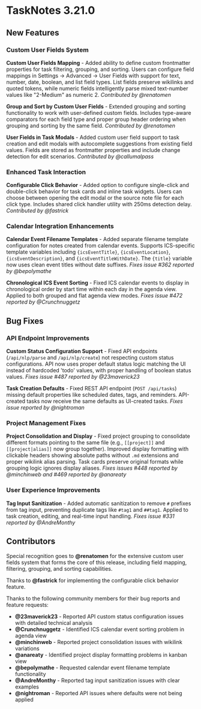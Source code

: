 # TaskNotes 3.21.0

## New Features

### Custom User Fields System

**Custom User Fields Mapping** - Added ability to define custom frontmatter properties for task filtering, grouping, and sorting. Users can configure field mappings in Settings → Advanced → User Fields with support for text, number, date, boolean, and list field types. List fields preserve wikilinks and quoted tokens, while numeric fields intelligently parse mixed text-number values like "2-Medium" as numeric 2. *Contributed by @renatomen*

**Group and Sort by Custom User Fields** - Extended grouping and sorting functionality to work with user-defined custom fields. Includes type-aware comparators for each field type and proper group header ordering when grouping and sorting by the same field. *Contributed by @renatomen*

**User Fields in Task Modals** - Added custom user field support to task creation and edit modals with autocomplete suggestions from existing field values. Fields are stored as frontmatter properties and include change detection for edit scenarios. *Contributed by @callumalpass*

### Enhanced Task Interaction

**Configurable Click Behavior** - Added option to configure single-click and double-click behavior for task cards and inline task widgets. Users can choose between opening the edit modal or the source note file for each click type. Includes shared click handler utility with 250ms detection delay. *Contributed by @fastrick*

### Calendar Integration Enhancements

**Calendar Event Filename Templates** - Added separate filename template configuration for notes created from calendar events. Supports ICS-specific template variables including `{icsEventTitle}`, `{icsEventLocation}`, `{icsEventDescription}`, and `{icsEventTitleWithDate}`. The `{title}` variable now uses clean event titles without date suffixes. *Fixes issue #362 reported by @bepolymathe*

**Chronological ICS Event Sorting** - Fixed ICS calendar events to display in chronological order by start time within each day in the agenda view. Applied to both grouped and flat agenda view modes. *Fixes issue #472 reported by @Crunchnuggetz*

## Bug Fixes

### API Endpoint Improvements

**Custom Status Configuration Support** - Fixed API endpoints (`/api/nlp/parse` and `/api/nlp/create`) not respecting custom status configurations. API now uses proper default status logic matching the UI instead of hardcoded 'todo' values, with proper handling of boolean status values. *Fixes issue #487 reported by @23maverick23*

**Task Creation Defaults** - Fixed REST API endpoint (`POST /api/tasks`) missing default properties like scheduled dates, tags, and reminders. API-created tasks now receive the same defaults as UI-created tasks. *Fixes issue reported by @nightroman*

### Project Management Fixes

**Project Consolidation and Display** - Fixed project grouping to consolidate different formats pointing to the same file (e.g., `[[project]]` and `[[project|alias]]` now group together). Improved display formatting with clickable headers showing absolute paths without `.md` extensions and proper wikilink alias parsing. Task cards preserve original formats while grouping logic ignores display aliases. *Fixes issues #448 reported by @minchinweb and #469 reported by @anareaty*

### User Experience Improvements

**Tag Input Sanitization** - Added automatic sanitization to remove `#` prefixes from tag input, preventing duplicate tags like `#tag1` and `##tag1`. Applied to task creation, editing, and real-time input handling. *Fixes issue #331 reported by @AndreMonthy*

## Contributors

Special recognition goes to **@renatomen** for the extensive custom user fields system that forms the core of this release, including field mapping, filtering, grouping, and sorting capabilities.

Thanks to **@fastrick** for implementing the configurable click behavior feature.

Thanks to the following community members for their bug reports and feature requests:

- **@23maverick23** - Reported API custom status configuration issues with detailed technical analysis
- **@Crunchnuggetz** - Identified ICS calendar event sorting problem in agenda view
- **@minchinweb** - Reported project consolidation issues with wikilink variations  
- **@anareaty** - Identified project display formatting problems in kanban view
- **@bepolymathe** - Requested calendar event filename template functionality
- **@AndreMonthy** - Reported tag input sanitization issues with clear examples
- **@nightroman** - Reported API issues where defaults were not being applied
